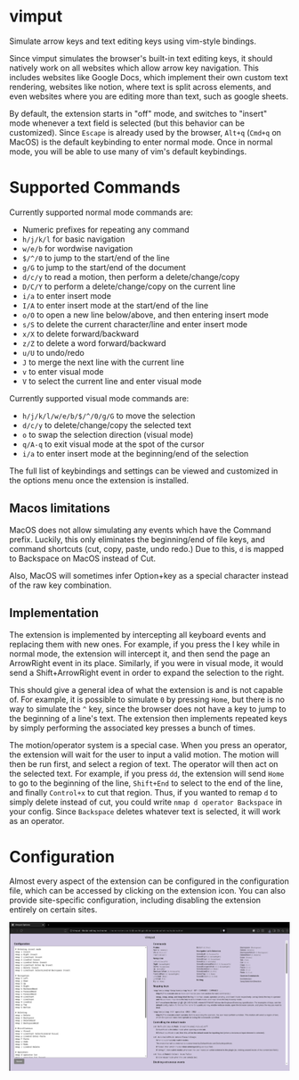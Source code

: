 # vimput

Simulate arrow keys and text editing keys using vim-style bindings.

Since vimput simulates the browser's built-in text editing keys, it
should natively work on all websites which allow arrow key navigation.
This includes websites like Google Docs, which implement their own
custom text rendering, websites like notion, where text is split
across elements, and even websites where you are editing more than
text, such as google sheets.

By default, the extension starts in "off" mode, and switches to
"insert" mode whenever a text field is selected (but this behavior can
be customized). Since `Escape` is already used by the browser, `Alt+q`
(`Cmd+q` on MacOS) is the default keybinding to enter normal mode.
Once in normal mode, you will be able to use many of vim's default
keybindings.

# Supported Commands

Currently supported normal mode commands are:
- Numeric prefixes for repeating any command
- `h/j/k/l` for basic navigation
- `w/e/b` for wordwise navigation
- `$/^/0` to jump to the start/end of the line
- `g/G` to jump to the start/end of the document
- `d/c/y` to read a motion, then perform a delete/change/copy
- `D/C/Y` to perform a delete/change/copy on the current line
- `i/a` to enter insert mode
- `I/A` to enter insert mode at the start/end of the line
- `o/O` to open a new line below/above, and then entering insert mode
- `s/S` to delete the current character/line and enter insert mode
- `x/X` to delete forward/backward
- `z/Z` to delete a word forward/backward
- `u/U` to undo/redo
- `J` to merge the next line with the current line
- `v` to enter visual mode
- `V` to select the current line and enter visual mode

Currently supported visual mode commands are:
- `h/j/k/l/w/e/b/$/^/0/g/G` to move the selection
- `d/c/y` to delete/change/copy the selected text
- `o` to swap the selection direction (visual mode)
- `q/A-q` to exit visual mode at the spot of the cursor
- `i/a` to enter insert mode at the beginning/end of the selection

The full list of keybindings and settings can be viewed and customized
in the options menu once the extension is installed.


## Macos limitations

MacOS does not allow simulating any events which have the Command
prefix. Luckily, this only eliminates the beginning/end of file keys,
and command shortcuts (cut, copy, paste, undo redo.) Due to this, `d`
is mapped to Backspace on MacOS instead of Cut.

Also, MacOS will sometimes infer Option+key as a special character
instead of the raw key combination.

## Implementation

The extension is implemented by intercepting all keyboard events and
replacing them with new ones. For example, if you press the l key
while in normal mode, the extension will intercept it, and then send
the page an ArrowRight event in its place. Similarly, if you were in
visual mode, it would send a Shift+ArrowRight event in order to expand
the selection to the right.

This should give a general idea of what the extension is and is not
capable of. For example, it is possible to simulate `0` by pressing
`Home`, but there is no way to simulate the `^` key, since the browser
does not have a key to jump to the beginning of a line's text. The
extension then implements repeated keys by simply performing the
associated key presses a bunch of times.

The motion/operator system is a special case. When you press an
operator, the extension will wait for the user to input a valid
motion. The motion will then be run first, and select a region of
text. The operator will then act on the selected text. For example, if
you press `dd`, the extension will send `Home` to go to the beginning
of the line, `Shift+End` to select to the end of the line, and finally
`Control+x` to cut that region. Thus, if you wanted to remap `d` to
simply delete instead of cut, you could write `nmap d operator
Backspace` in your config. Since `Backspace` deletes whatever text is
selected, it will work as an operator.

# Configuration

Almost every aspect of the extension can be configured in the
configuration file, which can be accessed by clicking on the extension
icon. You can also provide site-specific configuration, including
disabling the extension entirely on certain sites.

![The configuration page](resources/promo/OptionsPage.png)


